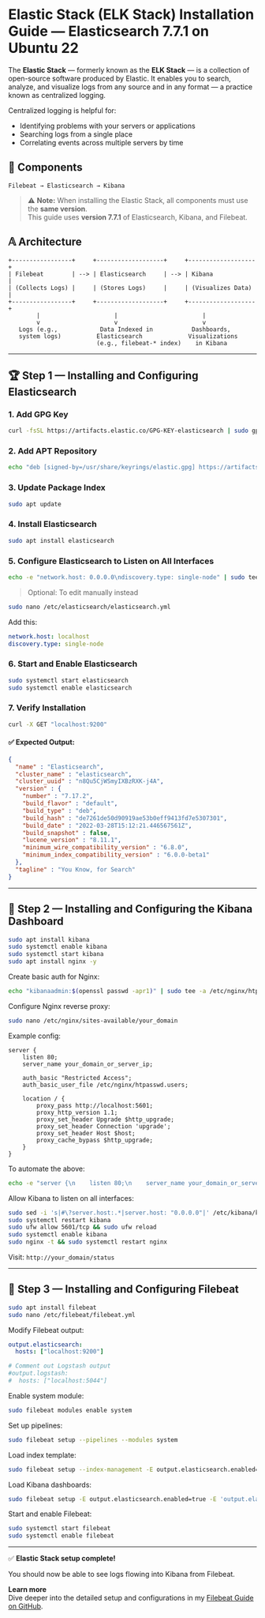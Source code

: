 # Elastic Stack (ELK Stack) Installation Guide — Elasticsearch 7.7.1 on Ubuntu 22

The **Elastic Stack** — formerly known as the **ELK Stack** — is a collection of open-source software produced by Elastic. It enables you to search, analyze, and visualize logs from any source and in any format — a practice known as centralized logging.

Centralized logging is helpful for:
- Identifying problems with your servers or applications
- Searching logs from a single place
- Correlating events across multiple servers by time

## 🔧 Components

```
Filebeat → Elasticsearch → Kibana
```

> ⚠️ **Note:** When installing the Elastic Stack, all components must use the **same version**.  
> This guide uses **version 7.7.1** of Elasticsearch, Kibana, and Filebeat.

## 𝔸 Architecture

```
+-----------------+     +-------------------+     +-------------------+
| Filebeat        | --> | Elasticsearch     | --> | Kibana            |
| (Collects Logs) |     | (Stores Logs)     |     | (Visualizes Data) |
+-----------------+     +-------------------+     +-------------------+
        |                     |                        |
        v                     v                        v
   Logs (e.g.,            Data Indexed in           Dashboards,
   system logs)          Elasticsearch             Visualizations
                         (e.g., filebeat-* index)    in Kibana
```

---

## 🏆 Step 1 — Installing and Configuring Elasticsearch

### 1. Add GPG Key

```bash
curl -fsSL https://artifacts.elastic.co/GPG-KEY-elasticsearch | sudo gpg --dearmor -o /usr/share/keyrings/elastic.gpg
```

### 2. Add APT Repository

```bash
echo "deb [signed-by=/usr/share/keyrings/elastic.gpg] https://artifacts.elastic.co/packages/7.x/apt stable main" | sudo tee -a /etc/apt/sources.list.d/elastic-7.x.list
```

### 3. Update Package Index

```bash
sudo apt update
```

### 4. Install Elasticsearch

```bash
sudo apt install elasticsearch
```

### 5. Configure Elasticsearch to Listen on All Interfaces

```bash
echo -e "network.host: 0.0.0.0\ndiscovery.type: single-node" | sudo tee -a /etc/elasticsearch/elasticsearch.yml
```

> Optional: To edit manually instead

```bash
sudo nano /etc/elasticsearch/elasticsearch.yml
```

Add this:
```yml
network.host: localhost
discovery.type: single-node
```

### 6. Start and Enable Elasticsearch

```bash
sudo systemctl start elasticsearch
sudo systemctl enable elasticsearch
```

### 7. Verify Installation

```bash
curl -X GET "localhost:9200"
```

#### ✅ Expected Output:

```json
{
  "name" : "Elasticsearch",
  "cluster_name" : "elasticsearch",
  "cluster_uuid" : "n8Qu5CjWSmyIXBzRXK-j4A",
  "version" : {
    "number" : "7.17.2",
    "build_flavor" : "default",
    "build_type" : "deb",
    "build_hash" : "de7261de50d90919ae53b0eff9413fd7e5307301",
    "build_date" : "2022-03-28T15:12:21.446567561Z",
    "build_snapshot" : false,
    "lucene_version" : "8.11.1",
    "minimum_wire_compatibility_version" : "6.8.0",
    "minimum_index_compatibility_version" : "6.0.0-beta1"
  },
  "tagline" : "You Know, for Search"
}
```

---

## 🚀 Step 2 — Installing and Configuring the Kibana Dashboard

```bash
sudo apt install kibana
sudo systemctl enable kibana
sudo systemctl start kibana
sudo apt install nginx -y
```

Create basic auth for Nginx:
```bash
echo "kibanaadmin:$(openssl passwd -apr1)" | sudo tee -a /etc/nginx/htpasswd.users
```

Configure Nginx reverse proxy:
```bash
sudo nano /etc/nginx/sites-available/your_domain
```

Example config:
```nginx
server {
    listen 80;
    server_name your_domain_or_server_ip;

    auth_basic "Restricted Access";
    auth_basic_user_file /etc/nginx/htpasswd.users;

    location / {
        proxy_pass http://localhost:5601;
        proxy_http_version 1.1;
        proxy_set_header Upgrade $http_upgrade;
        proxy_set_header Connection 'upgrade';
        proxy_set_header Host $host;
        proxy_cache_bypass $http_upgrade;
    }
}
```

To automate the above:
```bash
echo -e "server {\n    listen 80;\n    server_name your_domain_or_server_ip;\n\n    auth_basic \"Restricted Access\";\n    auth_basic_user_file /etc/nginx/htpasswd.users;\n\n    location / {\n        proxy_pass http://localhost:5601;\n        proxy_http_version 1.1;\n        proxy_set_header Upgrade \$http_upgrade;\n        proxy_set_header Connection 'upgrade';\n        proxy_set_header Host \$host;\n        proxy_cache_bypass \$http_upgrade;\n    }\n}" | sudo tee /etc/nginx/sites-available/your_domain_or_server_ip
```

Allow Kibana to listen on all interfaces:
```bash
sudo sed -i 's|#\?server.host:.*|server.host: "0.0.0.0"|' /etc/kibana/kibana.yml
sudo systemctl restart kibana
sudo ufw allow 5601/tcp && sudo ufw reload
sudo systemctl enable kibana
sudo nginx -t && sudo systemctl restart nginx
```

Visit: `http://your_domain/status`

---

## 📁 Step 3 — Installing and Configuring Filebeat

```bash
sudo apt install filebeat
sudo nano /etc/filebeat/filebeat.yml
```

Modify Filebeat output:
```yml
output.elasticsearch:
  hosts: ["localhost:9200"]

# Comment out Logstash output
#output.logstash:
#  hosts: ["localhost:5044"]
```

Enable system module:
```bash
sudo filebeat modules enable system
```

Set up pipelines:
```bash
sudo filebeat setup --pipelines --modules system
```

Load index template:
```bash
sudo filebeat setup --index-management -E output.elasticsearch.enabled=true -E 'output.elasticsearch.hosts=["localhost:9200"]'
```

Load Kibana dashboards:
```bash
sudo filebeat setup -E output.elasticsearch.enabled=true -E 'output.elasticsearch.hosts=["localhost:9200"]' -E setup.kibana.host=localhost:5601
```

Start and enable Filebeat:
```bash
sudo systemctl start filebeat
sudo systemctl enable filebeat
```

---

✅ **Elastic Stack setup complete!**

You should now be able to see logs flowing into Kibana from Filebeat.

**Learn more**  
Dive deeper into the detailed setup and configurations in my [Filebeat Guide on GitHub](https://github.com/dinesh-official/devops/blob/main/filebeat.md).


